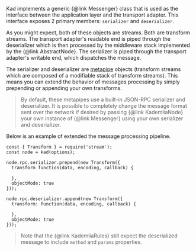 Kad implements a generic {@link Messenger} class that is used as the interface 
between the application layer and the transport adapter. This interface exposes 
2 primary members: `serializer` and `deserializer`.

As you might expect, both of these objects are streams. Both are transform 
streams. The transport adapter's readable end is piped through the 
deserializer which is then processed by the middleware stack implemented by 
the {@link AbstractNode}. The serializer is piped through the transport 
adapter's writable end, which dispatches the message.

The serializer and deserializer are 
[metapipe](https://github.com/bookchin/metapipe) objects (transform streams 
which are composed of a modifiable stack of transform streams). This means you 
can extend the behavior of messages processing by simply prepending or 
appending your own transforms.

> By default, these metapipes use a built-in JSON-RPC serializer and 
> deserializer. It is possible to completely change the message format sent 
> over the network if desired by passing {@link KademliaNode} your own instance 
> of {@link Messenger} using your own serializer and deserializer.

Below is an example of extended the message processing pipeline.

```
const { Transform } = require('stream');
const node = kad(options);

node.rpc.serializer.prepend(new Transform({
  transform function(data, encoding, callback) {

  },
  objectMode: true
}));

node.rpc.deserializer.append(new Transform({
  transform: function(data, encoding, callback) {

  },
  objectMode: true
}));
```

> Note that the {@link KademliaRules} still expect the deserialized message to 
> include `method` and `params` properties.

